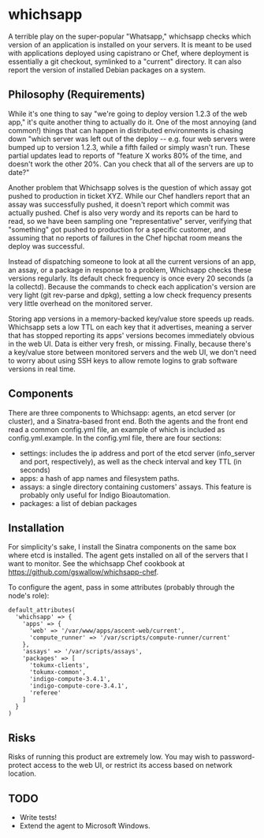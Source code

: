 # whichsapp

A terrible play on the super-popular "Whatsapp," whichsapp checks which version of an application is installed on your servers.
It is meant to be used with applications deployed using capistrano or Chef, where deployment is essentially a git 
checkout, symlinked to a "current" directory.  It can also report the version of installed Debian packages on a system.

## Philosophy (Requirements)

While it's one thing to say "we're going to deploy version 1.2.3 of the web app," it's quite another thing to actually do it.
One of the most annoying (and common!) things that can happen in distributed environments is chasing down "which server was left out of the
deploy -- e.g. four web servers were bumped up to version 1.2.3, while a fifth failed or simply wasn't run.  These partial
updates lead to reports of "feature X works 80% of the time, and doesn't work the other 20%.  Can you check that all of the
servers are up to date?"

Another problem that Whichsapp solves is the question of which assay got pushed to production in ticket XYZ.  While our Chef handlers
report that an assay was successfully pushed, it doesn't report which commit was actually pushed.  Chef is also very wordy and its
reports can be hard to read, so we have been sampling one "representative" server, verifying that "something" got pushed to production for
a specific customer, and assuming that no reports of failures in the Chef hipchat room means the deploy was successful.

Instead of dispatching someone to look at all the current versions of an app, an assay, or a package in response to a problem,
Whichsapp checks these versions regularly.  Its default check frequency is once every 20 seconds (a la collectd).  Because the
commands to check each application's version are very light (git rev-parse and dpkg), setting a low check frequency presents very 
little overhead on the monitored server.

Storing app versions in a memory-backed key/value store speeds up reads.  Whichsapp sets a low TTL on each key that it advertises,
meaning a server that has stopped reporting its apps' versions becomes immediately obvious in the web UI.  Data is either very fresh, or
missing.  Finally, because there's a key/value store between monitored servers and the web UI, we don't need to worry about using SSH 
keys to allow remote logins to grab software versions in real time.

## Components

There are three components to Whichsapp: agents, an etcd server (or cluster), and a Sinatra-based front end.  Both the agents
and the front end read a common config.yml file, an example of which is included as config.yml.example.  In the config.yml file, there
are four sections: 

- settings: includes the ip address and port of the etcd server (info\_server and port, respectively), as well as the check 
  interval and key TTL (in seconds)
- apps: a hash of app names and filesystem paths.
- assays: a single directory containing customers' assays.  This feature is probably only useful for Indigo Bioautomation.
- packages: a list of debian packages

## Installation

For simplicity's sake, I install the Sinatra components on the same box where etcd is installed.  The agent gets installed on all of
the servers that I want to monitor.  See the whichsapp Chef cookbook at https://github.com/gswallow/whichsapp-chef.

To configure the agent, pass in some attributes (probably through the node's role):

```
default_attributes(
  'whichsapp' => {
    'apps' => {
      'web' => '/var/www/apps/ascent-web/current',
      'compute_runner' => '/var/scripts/compute-runner/current'
    },
    'assays' => '/var/scripts/assays',
    'packages' => [
      'tokumx-clients',
      'tokumx-common',
      'indigo-compute-3.4.1',
      'indigo-compute-core-3.4.1',
      'referee'
    ]
  }
)
```
## Risks

Risks of running this product are extremely low.  You may wish to password-protect access to the web UI, or restrict its access based on
network location.

## TODO

- Write tests!
- Extend the agent to Microsoft Windows.
